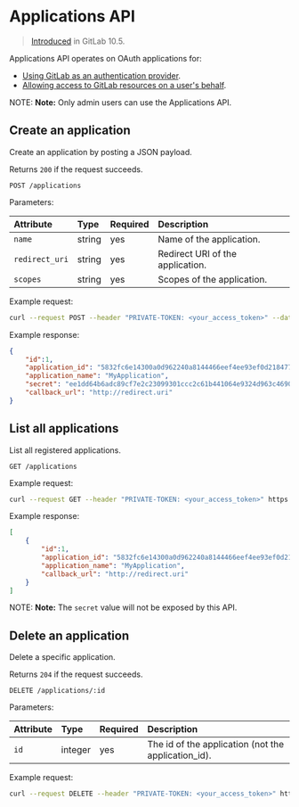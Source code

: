 # Applications API

> [Introduced](https://gitlab.com/gitlab-org/gitlab-foss/merge_requests/8160) in GitLab 10.5.

Applications API operates on OAuth applications for:

- [Using GitLab as an authentication provider](../integration/oauth_provider.md).
- [Allowing access to GitLab resources on a user's behalf](oauth2.md).

NOTE: **Note:**
Only admin users can use the Applications API.

## Create an application

Create an application by posting a JSON payload.

Returns `200` if the request succeeds.

```text
POST /applications
```

Parameters:

| Attribute      | Type   | Required | Description                      |
|:---------------|:-------|:---------|:---------------------------------|
| `name`         | string | yes      | Name of the application.         |
| `redirect_uri` | string | yes      | Redirect URI of the application. |
| `scopes`       | string | yes      | Scopes of the application.       |

Example request:

```sh
curl --request POST --header "PRIVATE-TOKEN: <your_access_token>" --data "name=MyApplication&redirect_uri=http://redirect.uri&scopes=" https://gitlab.example.com/api/v4/applications
```

Example response:

```json
{
    "id":1,
    "application_id": "5832fc6e14300a0d962240a8144466eef4ee93ef0d218477e55f11cf12fc3737",
    "application_name": "MyApplication",
    "secret": "ee1dd64b6adc89cf7e2c23099301ccc2c61b441064e9324d963c46902a85ec34",
    "callback_url": "http://redirect.uri"
}
```

## List all applications

List all registered applications.

```text
GET /applications
```

Example request:

```sh
curl --request GET --header "PRIVATE-TOKEN: <your_access_token>" https://gitlab.example.com/api/v4/applications
```

Example response:

```json
[
    {
        "id":1,
        "application_id": "5832fc6e14300a0d962240a8144466eef4ee93ef0d218477e55f11cf12fc3737",
        "application_name": "MyApplication",
        "callback_url": "http://redirect.uri"
    }
]
```

NOTE: **Note:**
The `secret` value will not be exposed by this API.

## Delete an application

Delete a specific application.

Returns `204` if the request succeeds.

```text
DELETE /applications/:id
```

Parameters:

| Attribute | Type    | Required | Description                                         |
|:----------|:--------|:---------|:----------------------------------------------------|
| `id`      | integer | yes      | The id of the application (not the application_id). |

Example request:

```sh
curl --request DELETE --header "PRIVATE-TOKEN: <your_access_token>" https://gitlab.example.com/api/v4/applications/:id
```
